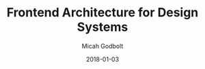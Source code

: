 ---
date: 2018-01-03
title: Frontend Architecture for Design Systems
author: Micah Godbolt
link: http://shop.oreilly.com/product/0636920040156.do
image: ./images/frontend-architecture.jpg
description: Using real-world examples, case studies, and practical tips and tricks throughout, author Micah Godbolt introduces you to the four pillars of frontend architecture.

---